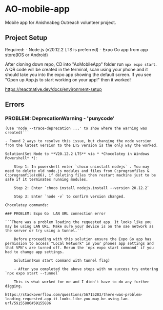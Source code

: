 # AO-mobile-app
Mobile app for Anishnabeg Outreach volunteer project.



## Project Setup

Required:
    - Node.js (v20.12.2 LTS is preferred)
    - Expo Go app from app store(IOS or Android)


After cloning down repo, CD into "AoMobileApp" folder run `npx expo start`. A QR code will be created in the terminal, scan using your phone and it should take you into the expo app showing the default screen. If you see "Open up App.js to start working on your app!" then it worked!

https://reactnative.dev/docs/environment-setup

## Errors

### PROBLEM: DeprecationWarning - 'punycode'

```(node:22281) [DEP0040] DeprecationWarning: The 'punycode' module is deprecated. Please use a userland alternative instead.
(Use 'node --trace-deprecation ...' to show where the warning was created)```

- Found 2 ways to resolve this issue, but changing the node version from the latest version to the LTS version is the only way the worked.  

Solution(Set Node to **V20.12.2 LTS** via * *Chocolatey in Windows Powershell* *):
    
    Step 1: In powershell enter `choco uninstall nodejs` . You may need to delete old node.js modules and files from C:programfiles & C:programfile(x86), if deleting files then restart machine just to be safe if it terminates running modules.

    Step 2: Enter `choco install nodejs.install --version 20.12.2`

    Step 3: Enter `node -v` to confirm version changed.

Chocolatey commands:

### PROBLEM: Expo Go  LAN URL connection error

```There was a problem loading the requested app. It looks like you may be using LAN URL. Make sure your device is on the sae network as the server or try using a tunnel.```

    Before proceeding with this solution ensure the Expo Go app has permission to access "Local Network" in your phones app settings and that VPN's are turned off. Rerun the `npx expo start command` if you had to change app settings.

    Solution(Run start command with tunnel flag)

    - After you completed the above steps with no success try entering `npx expo start --tunnel` 
    
    This is what worked for me and I didn't have to do any further digging.

https://stackoverflow.com/questions/56715203/there-was-problem-loading-requested-app-it-looks-like-you-may-be-using-lan-url/59155886#59155886





